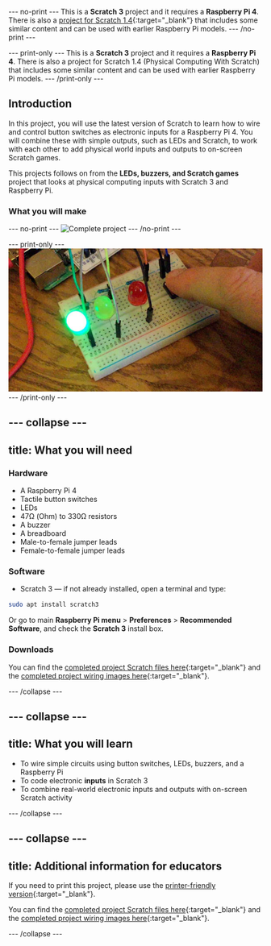 --- no-print ---
This is a **Scratch 3** project and it requires a **Raspberry Pi 4**. There is also a [project for Scratch 1.4](https://projects.raspberrypi.org/en/projects/physical-computing-with-scratch14){:target="_blank"} that includes some similar content and can be used with earlier Raspberry Pi models.
--- /no-print ---

--- print-only ---
This is a **Scratch 3** project and it requires a **Raspberry Pi 4**. There is also a project for Scratch 1.4 (Physical Computing With Scratch) that includes some similar content and can be used with earlier Raspberry Pi models.
--- /print-only ---

## Introduction

In this project, you will use the latest version of Scratch to learn how to wire and control button switches as electronic inputs for a Raspberry Pi 4. 
You will combine these with simple outputs, such as LEDs and Scratch, to work with each other to add physical world inputs and outputs to on-screen Scratch games.

This projects follows on from the **LEDs, buzzers, and Scratch games** project that looks at physical computing inputs with Scratch 3 and Raspberry Pi.

### What you will make

--- no-print ---
![Complete project](images/whichLED_completedTask.gif)
--- /no-print ---

--- print-only ---
![Complete project](images/whichLED_completedTask.png)
--- /print-only ---

--- collapse ---
---
title: What you will need
---
### Hardware

+ A Raspberry Pi 4
+ Tactile button switches
+ LEDs
+ 47Ω (Ohm) to 330Ω resistors
+ A buzzer
+ A breadboard
+ Male-to-female jumper leads
+ Female-to-female jumper leads

### Software

+ Scratch 3 — if not already installed, open a terminal and type:

```bash
sudo apt install scratch3
```

Or go to main **Raspberry Pi menu** > **Preferences** > **Recommended Software**, and check the **Scratch 3** install box.

### Downloads

You can find the [completed project Scratch files here](http://rpf.io/p/en/button-switch-scratch-pi-get){:target="_blank"} and the [completed project wiring images here](http://rpf.io/p/en/button-switch-scratch-pi-go){:target="_blank"}.

--- /collapse ---

--- collapse ---
---
title: What you will learn
---

+ To wire simple circuits using button switches, LEDs, buzzers, and a Raspberry Pi
+ To code electronic **inputs** in Scratch 3
+ To combine real-world electronic inputs and outputs with on-screen Scratch activity

--- /collapse ---

--- collapse ---
---
title: Additional information for educators
---

If you need to print this project, please use the [printer-friendly version](https://projects.raspberrypi.org/en/projects/button-switch-scratch-pi/print){:target="_blank"}.

You can find the [completed project Scratch files here](http://rpf.io/p/en/button-switch-scratch-pi-get){:target="_blank"} and the [completed project wiring images here](http://rpf.io/p/en/button-switch-scratch-pi-go){:target="_blank"}.

--- /collapse ---
